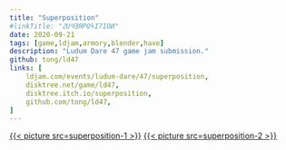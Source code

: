 ```yaml
---
title: "Superposition"
#linkTitle: "ꙄUꟼƎЯPOϟI7IOͶ"
date: 2020-09-21
tags: [game,ldjam,armory,blender,haxe]
description: "Ludum Dare 47 game jam submission."
github: tong/ld47
links: [
	ldjam.com/events/ludum-dare/47/superposition,
	disktree.net/game/ld47,
	disktree.itch.io/superposition,
	github.com/tong/ld47,
]
---
```

[{{< picture src=superposition-1 >}}](https://disktree.net/game/superposition/)
[{{< picture src=superposition-2 >}}](https://disktree.net/game/superposition/)
